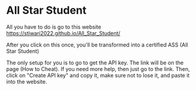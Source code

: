 # All Star Student

All you have to do is go to this website https://stiwari2022.github.io/All_Star_Student/

After you click on this once, you'll be transformed into a certified ASS (All Star Student)



The only setup for you is to go to get the API key. The link will be on the page (How to Cheat). If you need more help, then just go to the link. Then, click on "Create API key" and copy it, make sure not to lose it, and paste it into the website.
